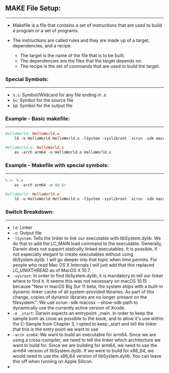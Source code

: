 ## MAKE File Setup:
---
- Makefile is a file that contains a set of instructions that are used to build a program or a set of programs.

- The instructions are called rules and they are made up of a target, dependencies, and a recipe.
  - The target is the name of the file that is to be built.
  - The dependencies are the files that the target depends on.
  - The recipe is the set of commands that are used to build the target.

### Special Symbols:
---
- `%.s`: Symbol/Wildcard for any file ending in .s
- `$<`: Symbol for the source file
- `$@`: Symbol for the output file

### Example - Basic makefile:
---
```makefile
HelloWorld: HelloWorld.o
	ld -o HelloWorld HelloWorld.o -lSystem -syslibroot `xcrun -sdk macosx --show-sdk-path` -e _start -arch arm64 

HelloWorld.o: HelloWorld.s
	as -arch arm64 -o HelloWorld.o HelloWorld.s
```

### Example - Makefile with special symbols:
---
```makefile
%.o: %.s
    as -arch arm64 -o $@ $<

HelloWorld: HelloWorld.o
    ld -o HelloWorld HelloWorld.o -lSystem -syslibroot `xcrun -sdk macosx --show-sdk-path` -e _start -arch arm64 
```

### Switch Breakdown:
---
- `ld`: Linker
- `-o`: Output file
- `-lSystem`: Tells the linker to link our executable with libSystem.dylib. We do that to add the LC_MAIN load command to the executable. Generally, Darwin does not support statically linked executables. It is possible, if not especially elegant to create executables without using libSystem.dylib. I will go deeper into that topic when time permits. For people who read Mac OS X Internals I will just add that this replaced LC_UNIXTHREAD as of MacOS X 10.7.
- `-sysroot`: In order to find libSystem.dylib, it is mandatory to tell our linker where to find it. It seems this was not necessary on macOS 10.15 because "New in macOS Big Sur 11 beta, the system ships with a built-in dynamic linker cache of all system-provided libraries. As part of this change, copies of dynamic libraries are no longer present on the filesystem.". We use xcrun -sdk macosx --show-sdk-path to dynamically use the currently active version of Xcode.
- `-e _start`: Darwin expects an entrypoint _main. In order to keep the sample both as close as possible to the book, and to allow it's use within the C-Sample from Chapter 3, I opted to keep _start and tell the linker that this is the entry point we want to use
- `-arch arm64`: We want to build an executable for arm64. Since we are using a cross-compiler, we need to tell the linker which architecture we want to build for. Since we are building for arm64, we need to use the arm64 version of libSystem.dylib. If we were to build for x86_64, we would need to use the x86_64 version of libSystem.dylib. You can leave this off when running on Apple Silicon.
- 




